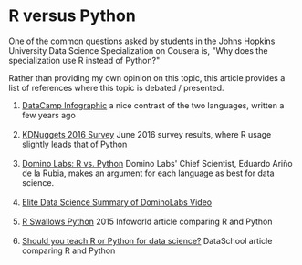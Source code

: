 # R versus Python

One of the common questions asked by students in the Johns Hopkins University Data Science Specialization on Cousera is, "Why does the specialization use R instead of Python?"

Rather than providing my own opinion on this topic, this article provides a list of references where this topic is debated / presented.

1. [DataCamp Infographic](http://bit.ly/2ldNC1H) a nice contrast of the two languages, written a few years ago <br><br>
2. [KDNuggets 2016 Survey](http://bit.ly/2b827ey) June 2016 survey results, where R usage slightly leads that of Python<br><br>
3. [Domino Labs: R vs. Python](http://bit.ly/2ldZrVC) Domino Labs' Chief Scientist, Eduardo Ariño de la Rubia, makes an argument for each language as best for data science. <br><br>
4. [Elite Data Science Summary of DominoLabs Video](http://bit.ly/2kNePHQ)<br><br>
5. [R Swallows Python](http://bit.ly/2kNjrxO) 2015 Infoworld article comparing R and Python <br><br>
6. [Should you teach R or Python for data science?](http://bit.ly/2kqSvjP) DataSchool article comparing R and Python<br><br> 
